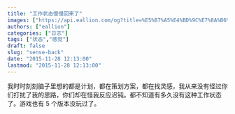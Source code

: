 ```yaml
---
title: "工作状态慢慢回来了"
images: ["https://api.eallion.com/og?title=%E5%B7%A5%E4%BD%9C%E7%8A%B6%E6%80%81%E6%85%A2%E6%85%A2%E5%9B%9E%E6%9D%A5%E4%BA%86"]
authors: ["eallion"]
categories: ["日志"]
tags: ["状态","感觉"]
draft: false
slug: "sense-back"
date: "2015-11-28 12:13:00"
lastmod: "2015-11-28 12:13:00"
---
```


我时时刻刻脑子里想的都是计划，都在策划方案，都在找灵感，我从来没有怪过你们打扰了我的思路，你们却在怪我反应迟钝。都不知道有多久没有这种工作状态了。游戏也有 5 个版本没玩过了。
